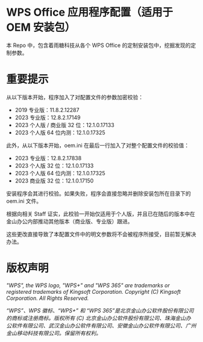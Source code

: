 # WPS Office 应用程序配置（适用于 OEM 安装包）
本 Repo 中，包含着雨糖科技从各个 WPS Office 的定制安装包中，挖掘发现的定制参数。

# 重要提示
从以下版本开始，程序加入了对配置文件的参数加密校验：

* 2019 专业版：11.8.2.12287
* 2023 专业版：12.8.2.17149
* 2023 个人版 / 商业版 32 位：12.1.0.17133
* 2023 个人版 64 位内测：12.1.0.17325

此外，从以下版本开始，oem.ini 在最后一行加入了对整个配置文件的校验值：

* 2023 专业版：12.8.2.17838
* 2023 个人版 32 位：12.1.0.17133
* 2023 个人版 64 位内测：12.1.0.17325
* 2023 商业版 32 位：12.1.0.17150

安装程序会其进行校验。如果失败，程序会直接忽略并删除安装包所在目录下的 oem.ini 文件。

根据向相关 Staff 证实，此校验一开始仅适用于个人版，并且已在随后的版本中在金山办公内部推动其他版本（商业版、专业版）跟进。

这些更改直接导致了本配置文件中的明文参数将不会被程序所接受，目前暂无解决办法。

# 版权声明
*"WPS", the WPS logo, "WPS+" and "WPS 365" are trademarks or registered trademarks of Kingsoft Corporation. Copyright (C) Kingsoft Corporation. All Rights Reserved.*

*“WPS”、WPS 徽标、“WPS+” 和 “WPS 365”是北京金山办公软件股份有限公司的商标或注册商标。版权所有 (C) 北京金山办公软件股份有限公司、珠海金山办公软件有限公司、武汉金山办公软件有限公司、安徽金山办公软件有限公司、广州金山移动科技有限公司。保留所有权利。*

